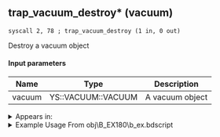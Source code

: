 ## trap_vacuum_destroy* (vacuum)

`syscall 2, 78 ; trap_vacuum_destroy (1 in, 0 out)`

Destroy a vacuum object

#### Input parameters
| Name | Type | Description
|------|------|------------
| vacuum   | YS::VACUUM::VACUUM   | A vacuum object




<details>
	<summary>Appears in:</summary>
| filename | Entity (obj)
|----------|-------------
| obj\B_EX180\b_ex.bdscript       | ((?) Xemnas’s dragon (Throne))          
| obj\B_EX260\b_ex.bdscript       | ((B) Xemnas (Armor))          
| obj\B_EX370\b_ex.bdscript       | ((B) Zexion (Absent Silhouette))          
| obj\B_EX420\b_ex.bdscript       | ((B) Lingering Will)          
| obj\B_NM110\b_nm.bdscript       | ((B) The Experiment)          
| obj\B_NM110_L_ARM\b_nm.bdscript       | ((B) The Experiment (Left Hand))          
| obj\F_WI310\f_wi.bdscript       | ((F) ??? (WI))          
| obj\M_EX120\m_ex.bdscript       | ((M) Emerald Blues)          
| obj\M_EX120_HB\m_ex.bdscript       | ((M) Spring Metal)          
| obj\M_EX120_NM\m_ex.bdscript       | ((M) Emerald Blues (NM))          
| obj\M_EX120_TR\m_ex.bdscript       | ((M) Emerald Blues (TR))          
| obj\M_EX210\m_ex.bdscript       | ((M) Air Pirate)          
| obj\M_EX210_HB\m_ex.bdscript       | ((M) Aerial Viking)          
| obj\M_EX880_DANCER\m_ex.bdscript       | ((M) Demyx’s water form)          
| obj\M_EX880_DANCER_EH\m_ex.bdscript       | ((M) Demyx’s water form (EH))          
| obj\M_EX880_DANCER_LV99\m_ex.bdscript       | ((M) Demyx’s water form (Data))          
| obj\N_CM000_BTL\n_cm.bdscript       | ((N) Marluxia (BTL) (CM))          
| obj\N_CM020_BTL\n_cm.bdscript       | ((N) Lexaeus (BTL) (CM))          
| obj\N_HB630\n_hb.bdscript       | ((N) Sephiroth (HB))          

</details>

<details>
	<summary>Example Usage From obj\B_EX180\b_ex.bdscript</summary>
```plaintext
L5637:
 pushFromPAi L11074 ; ___ai 'destroy' (L11074)
 syscall 0, 2 ; trap_puts (1 in, 0 out)
 pushFromFWp W4264
 syscall 2, 78 ; trap_vacuum_destroy (1 in, 0 out)
 pushImm 0
 popToWp W4264
 gosub 24, L3255
 memcpyToSp 16, 96
 pushFromPSp 96
 syscall 6, 63 ; trap_obj_is_damage_motion (1 in, 1 out)
 jz L5698
 pushFromFSp 0
 pushImm 1704
 pushFromFSp 76
 pushImm 0
 syscall 2, 10 ; trap_attack_new (4 in, 1 out)
 popToSp 4
 pushFromFSp 4
 gosub 24, L3255
 memcpyToSp 16, 96
 pushFromPSp 96
 pushImm 0
 pushImm 0
 syscall 2, 17 ; trap_attack_strike (4 in, 0 out)
 pushFromFSp 4
 syscall 2, 13 ; trap_attack_free (1 in, 0 out)
 jmp L5698
```
</details>

